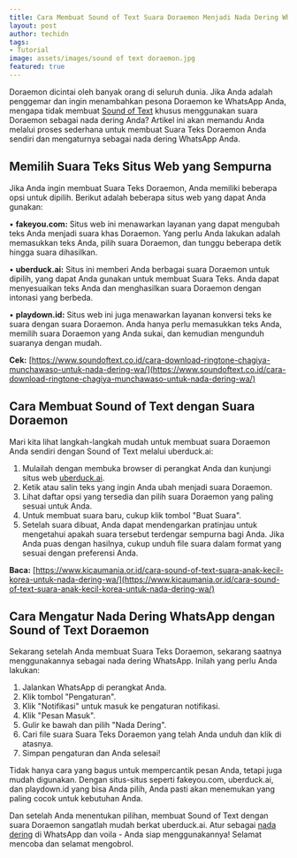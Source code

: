 ```yaml
---
title: Cara Membuat Sound of Text Suara Doraemon Menjadi Nada Dering WhatsApp
layout: post
author: techidn
tags:
- Tutorial
image: assets/images/sound of text doraemon.jpg
featured: true
---
```


Doraemon dicintai oleh banyak orang di seluruh dunia. Jika Anda adalah penggemar dan ingin menambahkan pesona Doraemon ke WhatsApp Anda, mengapa tidak membuat [Sound of Text](https://soundoftext.exblog.jp/) khusus menggunakan suara Doraemon sebagai nada dering Anda? Artikel ini akan memandu Anda melalui proses sederhana untuk membuat Suara Teks Doraemon Anda sendiri dan mengaturnya sebagai nada dering WhatsApp Anda.

## Memilih Suara Teks Situs Web yang Sempurna
Jika Anda ingin membuat Suara Teks Doraemon, Anda memiliki beberapa opsi untuk dipilih. Berikut adalah beberapa situs web yang dapat Anda gunakan:

•	**fakeyou.com:** Situs web ini menawarkan layanan yang dapat mengubah teks Anda menjadi suara khas Doraemon. Yang perlu Anda lakukan adalah memasukkan teks Anda, pilih suara Doraemon, dan tunggu beberapa detik hingga suara dihasilkan.

•	**uberduck.ai:** Situs ini memberi Anda berbagai suara Doraemon untuk dipilih, yang dapat Anda gunakan untuk membuat Suara Teks. Anda dapat menyesuaikan teks Anda dan menghasilkan suara Doraemon dengan intonasi yang berbeda.

•	**playdown.id:** Situs web ini juga menawarkan layanan konversi teks ke suara dengan suara Doraemon. Anda hanya perlu memasukkan teks Anda, memilih suara Doraemon yang Anda sukai, dan kemudian mengunduh suaranya dengan mudah.

**Cek:** [https://www.soundoftext.co.id/cara-download-ringtone-chagiya-munchawaso-untuk-nada-dering-wa/](https://www.soundoftext.co.id/cara-download-ringtone-chagiya-munchawaso-untuk-nada-dering-wa/)

## Cara Membuat Sound of Text dengan Suara Doraemon
Mari kita lihat langkah-langkah mudah untuk membuat suara Doraemon Anda sendiri dengan Sound of Text melalui uberduck.ai:
1.	Mulailah dengan membuka browser di perangkat Anda dan kunjungi situs web [uberduck.ai](https://www.uberduck.ai).
2.	Ketik atau salin teks yang ingin Anda ubah menjadi suara Doraemon.
3.	Lihat daftar opsi yang tersedia dan pilih suara Doraemon yang paling sesuai untuk Anda.
4.	Untuk membuat suara baru, cukup klik tombol "Buat Suara".
5.	Setelah suara dibuat, Anda dapat mendengarkan pratinjau untuk mengetahui apakah suara tersebut terdengar sempurna bagi Anda.
Jika Anda puas dengan hasilnya, cukup unduh file suara dalam format yang sesuai dengan preferensi Anda.

**Baca:** [https://www.kicaumania.or.id/cara-sound-of-text-suara-anak-kecil-korea-untuk-nada-dering-wa/](https://www.kicaumania.or.id/cara-sound-of-text-suara-anak-kecil-korea-untuk-nada-dering-wa/)

## Cara Mengatur Nada Dering WhatsApp dengan Sound of Text Doraemon
Sekarang setelah Anda membuat Suara Teks Doraemon, sekarang saatnya menggunakannya sebagai nada dering WhatsApp. Inilah yang perlu Anda lakukan:
1.	Jalankan WhatsApp di perangkat Anda.
2.	Klik tombol "Pengaturan".
3.	Klik "Notifikasi" untuk masuk ke pengaturan notifikasi.
4.	Klik "Pesan Masuk".
5.	Gulir ke bawah dan pilih "Nada Dering".
6.	Cari file suara Suara Teks Doraemon yang telah Anda unduh dan klik di atasnya.
7.	Simpan pengaturan dan Anda selesai!

Tidak hanya cara yang bagus untuk mempercantik pesan Anda, tetapi juga mudah digunakan. Dengan situs-situs seperti fakeyou.com, uberduck.ai, dan playdown.id yang bisa Anda pilih, Anda pasti akan menemukan yang paling cocok untuk kebutuhan Anda.

Dan setelah Anda menentukan pilihan, membuat Sound of Text dengan suara Doraemon sangatlah mudah berkat uberduck.ai. Atur sebagai [nada dering](https://sebutnamawa.readthedocs.io/) di WhatsApp dan voila - Anda siap menggunakannya! Selamat mencoba dan selamat mengobrol.
